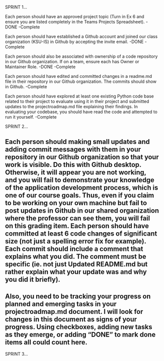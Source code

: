 SPRINT 1...

Each person should have an approved project topic (Turn in Ex 6 and ensure you are listed completely in the Teams Projects Spreadsheet).
  -DONE 
  -Complete
  
Each person should have established a Github account and joined our class organization (KSU-IS) in Github by accepting the invite email.
  -DONE 
  -Complete
  
Each person should also be associated with ownership of a code repository in our Github organization. If on a team, ensure each has Owner or Maintainer Role.
  -DONE
  -Complete
  
Each person should have edited and committed changes in a readme.md file in their repository in our Github organization. The commits should show in Github.
  -Complete
  
Each person should have explored at least one existing Python code base related to their project to evaluate using it in their project and submitted updates to the projectroadmap.md file explaining their findings. In evaluating your codebase, you should have read the code and attempted to run it yourself.
  -Complete
  

SPRINT 2...

Each person should making small updates and adding commit messages with them in your repository in our Github organization so that your work is visible. Do this with Github desktop. Otherwise, it will appear you are not working, and you will fail to demonstrate your knowledge of the application development process, which is one of our course goals. Thus, even if you claim to be working on your own machine but fail to post updates in Github in our shared organization where the professor can see them, you will fail on this grading item. Each person should have committed at least 6 code changes of significant size (not just a spelling error fix for example). Each commit should include a comment that explains what you did. The comment must be specific (ie. not just Updated README.md but rather explain what your update was and why you did it briefly).
- 

Also, you need to be tracking your progress on planned and emerging tasks in your projectroadmap.md document. I will look for changes in this document as signs of your progress. Using checkboxes, adding new tasks as they emerge, or adding “DONE” to mark done items all could count here.
- 


SPRINT 3...
